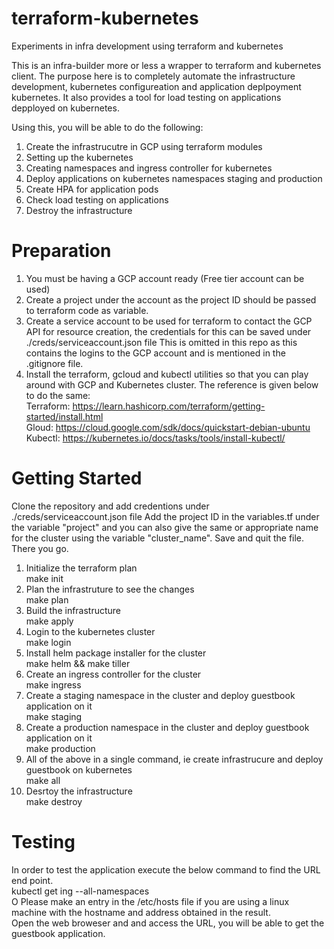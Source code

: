 # terraform-kubernetes
Experiments in infra development using terraform and kubernetes

This is an infra-builder more or less a wrapper to terraform and kubernetes client. 
The purpose here is to completely automate the infrastructure development, kubernetes configureation and application deplpoyment
kubernetes. It also provides a tool for load testing on applications depployed on kubernetes. 

Using this, you will be able to do the following:
1. Create the infrastrucutre in GCP using terraform modules
2. Setting up the kubernetes
3. Creating namespaces and ingress controller for kubernetes 
4. Deploy applications on kubernetes namespaces staging and production
5. Create HPA for application pods
6. Check load testing on applications
7. Destroy the infrastructure

# Preparation
1. You must be having a GCP account ready (Free tier account can be used)
2. Create a project under the account as the project ID should be passed to terraform code as variable.
3. Create a service account to be used for terraform to contact the GCP API for resource creation, the credentials for this
   can be saved under ./creds/serviceaccount.json file
   This is omitted in this repo as this contains the logins to the GCP account and is mentioned in the .gitignore file.
4. Install the terraform, gcloud and kubectl utilities so that you can play around with GCP and Kubernetes cluster. 
   The reference is given below to do the same: <br />
   Terraform: https://learn.hashicorp.com/terraform/getting-started/install.html <br />
   Gloud: https://cloud.google.com/sdk/docs/quickstart-debian-ubuntu <br />
   Kubectl: https://kubernetes.io/docs/tasks/tools/install-kubectl/ <br />

# Getting Started
Clone the repository and add credentions under ./creds/serviceaccount.json file
Add the project ID in the variables.tf under the variable "project" and you can also give the same or appropriate name for the cluster using the variable "cluster_name".
Save and quit the file. There you go.

1. Initialize the terraform plan <br />
make init <br />
2. Plan the infrastruture to see the changes <br />
make plan <br />
3. Build the infrastructure <br />
make apply <br />
4. Login to the kubernetes cluster <br />
make login <br />
5. Install helm package installer for the cluster <br />
make helm && make tiller <br />
6. Create an ingress controller for the cluster <br />
make ingress <br />
7. Create a staging namespace in the cluster and deploy guestbook application on it <br />
make staging <br />
8. Create a production namespace in the cluster and deploy guestbook application on it <br />
make production <br />
9. All of the above in a single command, ie create infrastrucure and deploy guestbook on kubernetes <br />
make all <br />
10. Desrtoy the infrastructure <br />
make destroy <br />

# Testing <br />
In order to test the application execute the below command to find the URL end point. <br />
kubectl get ing --all-namespaces <br />O
Please make an entry in the /etc/hosts file if you are using a linux machine with the hostname and address obtained in the result. <br />
Open the web broweser and and access the URL, you will be able to get the guestbook application.
